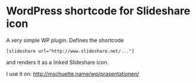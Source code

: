 # WordPress shortcode for Slideshare icon

A _very_ simple WP plugin. Defines the shortcode

    [slideshare url="http://www.slideshare.net/..."]

and renders it as a linked Slideshare icon.

I use it on: http://mschuette.name/wp/prasentationen/
